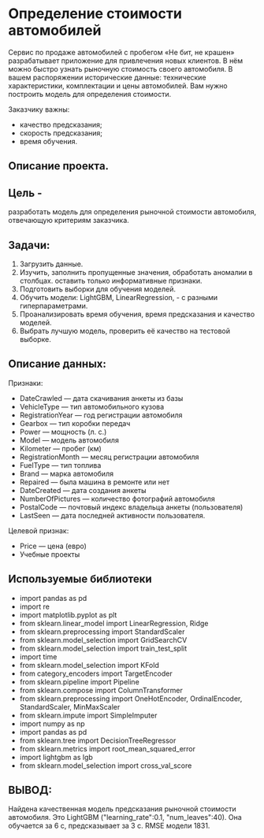 # Определение стоимости автомобилей

Сервис по продаже автомобилей с пробегом «Не бит, не крашен» разрабатывает приложение для привлечения новых клиентов. В нём можно быстро узнать рыночную стоимость своего автомобиля. В вашем распоряжении исторические данные: технические характеристики, комплектации и цены автомобилей. Вам нужно построить модель для определения стоимости.

Заказчику важны:
- качество предсказания;
- скорость предсказания;
- время обучения.

## Описание проекта.
## Цель - 
разработать модель для определения рыночной стоимости автомобиля, отвечающую критериям заказчика.

## Задачи:
1. Загрузить данные.
2. Изучить, заполнить пропущенные значения, обработать аномалии в столбцах. оставить только информативные признаки.
3. Подготовить выборки для обучения моделей.
4. Обучить модели: LightGBM, LinearRegression, - с разными гиперпараметрами.
5. Проанализировать время обучения, время предсказания и качество моделей.
6. Выбрать лучшую модель, проверить её качество на тестовой выборке.

## Описание данных:

Признаки:

- DateCrawled — дата скачивания анкеты из базы
- VehicleType — тип автомобильного кузова
- RegistrationYear — год регистрации автомобиля
- Gearbox — тип коробки передач
- Power — мощность (л. с.)
- Model — модель автомобиля
- Kilometer — пробег (км)
- RegistrationMonth — месяц регистрации автомобиля
- FuelType — тип топлива
- Brand — марка автомобиля
- Repaired — была машина в ремонте или нет
- DateCreated — дата создания анкеты
- NumberOfPictures — количество фотографий автомобиля
- PostalCode — почтовый индекс владельца анкеты (пользователя)
- LastSeen — дата последней активности пользователя.

Целевой признак:

- Price — цена (евро)
- Учебные проекты

## Используемые библиотеки
- import pandas as pd
- import re
- import matplotlib.pyplot as plt
- from sklearn.linear_model import LinearRegression, Ridge
- from sklearn.preprocessing import StandardScaler
- from sklearn.model_selection import GridSearchCV
- from sklearn.model_selection import train_test_split
- import time
- from sklearn.model_selection import KFold
- from category_encoders import TargetEncoder
- from sklearn.pipeline import Pipeline
- from sklearn.compose import ColumnTransformer
- from sklearn.preprocessing import OneHotEncoder, OrdinalEncoder, StandardScaler, MinMaxScaler
- from sklearn.impute import SimpleImputer
- import numpy as np
- import pandas as pd
- from sklearn.tree import DecisionTreeRegressor
- from sklearn.metrics import root_mean_squared_error
- import lightgbm as lgb
- from sklearn.model_selection import cross_val_score

## ВЫВОД:
Найдена качественная модель предсказания рыночной стоимости автомобиля. Это LightGBM ("learning_rate":0.1, "num_leaves":40). Она обучается за 6 с, предсказывает за 3 с. RMSE модели 1831.
